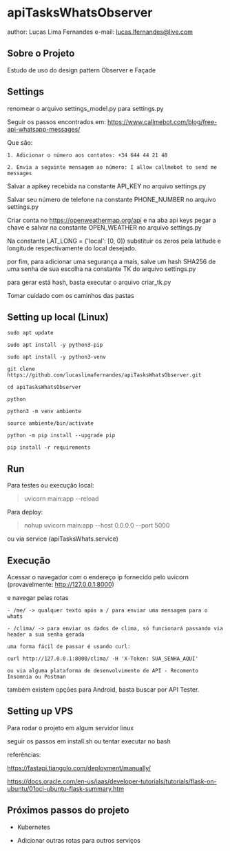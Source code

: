 # apiTasksWhatsObserver

author: Lucas Lima Fernandes
e-mail: lucas.lfernandes@live.com

## Sobre o Projeto

Estudo de uso do design pattern Observer e Façade

## Settings

renomear o arquivo settings_model.py para settings.py

Seguir os passos encontrados em: https://www.callmebot.com/blog/free-api-whatsapp-messages/

Que são:

    1. Adicionar o número aos contatos: +34 644 44 21 48

    2. Envia a seguinte mensagem ao número: I allow callmebot to send me messages

Salvar a apikey recebida na constante API_KEY no arquivo settings.py

Salvar seu número de telefone na constante PHONE_NUMBER no arquivo settings.py

Criar conta no https://openweathermap.org/api e na aba api keys pegar a chave e salvar na constante OPEN_WEATHER no arquivo settings.py

Na constante LAT_LONG = {'local': [0, 0]} substituir os zeros pela latitude e longitude respectivamente do local desejado.

por fim, para adicionar uma segurança a mais, salve um hash SHA256 de uma senha de sua escolha na constante TK do arquivo settings.py

para gerar está hash, basta executar o arquivo criar_tk.py

Tomar cuidado com os caminhos das pastas 


## Setting up local (Linux)

    sudo apt update

    sudo apt install -y python3-pip

    sudo apt install -y python3-venv

    git clone https://github.com/lucaslimafernandes/apiTasksWhatsObserver.git

    cd apiTasksWhatsObserver

    python

    python3 -m venv ambiente

    source ambiente/bin/activate

    python -m pip install --upgrade pip

    pip install -r requirements


## Run
Para testes ou execução local:

> uvicorn main:app --reload

Para deploy:

> nohup uvicorn main:app --host 0.0.0.0 --port 5000

ou via service (apiTasksWhats.service)


## Execução

Acessar o navegador com o endereço ip fornecido pelo uvicorn (provavelmente: http://127.0.0.1:8000)

e navegar pelas rotas 

    - /me/ -> qualquer texto após a / para enviar uma mensagem para o whats

    - /clima/ -> para enviar os dados de clima, só funcionará passando via header a sua senha gerada

    uma forma fácil de passar é usando curl:

    curl http://127.0.0.1:8000/clima/ -H 'X-Token: SUA_SENHA_AQUI'

    ou via alguma plataforma de desenvolvimento de API - Recomento Insomnia ou Postman

também existem opções para Android, basta buscar por API Tester. 


## Setting up VPS

Para rodar o projeto em algum servidor linux

seguir os passos em install.sh ou tentar executar no bash

referências:

https://fastapi.tiangolo.com/deployment/manually/

https://docs.oracle.com/en-us/iaas/developer-tutorials/tutorials/flask-on-ubuntu/01oci-ubuntu-flask-summary.htm


## Próximos passos do projeto

- Kubernetes

- Adicionar outras rotas para outros serviços

